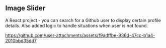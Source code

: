 ## Image Slider

A React project - you can search for a Github user to display certain profile details.  Also added logic to handle situations when user is not found.

https://github.com/user-attachments/assets/f9adffbe-936d-47cc-b1a4-2010bbd35dd7
